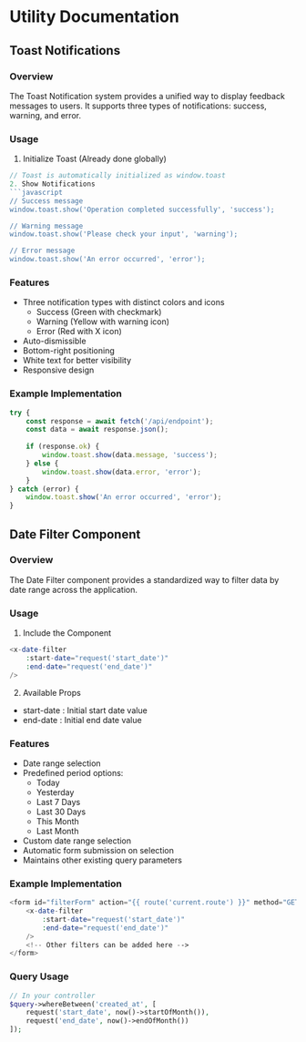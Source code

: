 # Utility Documentation

## Toast Notifications

### Overview
The Toast Notification system provides a unified way to display feedback messages to users. It supports three types of notifications: success, warning, and error.

### Usage

1. Initialize Toast (Already done globally)
```javascript
// Toast is automatically initialized as window.toast
2. Show Notifications
```javascript
// Success message
window.toast.show('Operation completed successfully', 'success');

// Warning message
window.toast.show('Please check your input', 'warning');

// Error message
window.toast.show('An error occurred', 'error');
 ```

### Features
- Three notification types with distinct colors and icons
  - Success (Green with checkmark)
  - Warning (Yellow with warning icon)
  - Error (Red with X icon)
- Auto-dismissible
- Bottom-right positioning
- White text for better visibility
- Responsive design
### Example Implementation
```javascript
try {
    const response = await fetch('/api/endpoint');
    const data = await response.json();
    
    if (response.ok) {
        window.toast.show(data.message, 'success');
    } else {
        window.toast.show(data.error, 'error');
    }
} catch (error) {
    window.toast.show('An error occurred', 'error');
}
 ```

## Date Filter Component
### Overview
The Date Filter component provides a standardized way to filter data by date range across the application.

### Usage
1. Include the Component
```php
<x-date-filter
    :start-date="request('start_date')"
    :end-date="request('end_date')"
/>
 ```

2. Available Props
- start-date : Initial start date value
- end-date : Initial end date value
### Features
- Date range selection
- Predefined period options:
  - Today
  - Yesterday
  - Last 7 Days
  - Last 30 Days
  - This Month
  - Last Month
- Custom date range selection
- Automatic form submission on selection
- Maintains other existing query parameters
### Example Implementation
```php
<form id="filterForm" action="{{ route('current.route') }}" method="GET">
    <x-date-filter
        :start-date="request('start_date')"
        :end-date="request('end_date')"
    />
    <!-- Other filters can be added here -->
</form>
 ```

### Query Usage
```php
// In your controller
$query->whereBetween('created_at', [
    request('start_date', now()->startOfMonth()),
    request('end_date', now()->endOfMonth())
]);
 ```